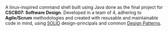 A linux-inspired command shell built using Java done as the final project for **CSCB07: Software Design**. Developed in a team of 4, adhering to **Agile/Scrum** methodologies and created with resusable and maintainable code in mind, using [SOLID](https://deviq.com/solid/) design-principals and common [Design Patterns](https://sourcemaking.com/design_patterns).